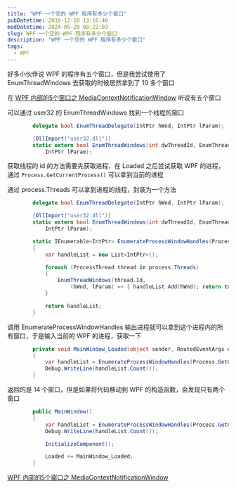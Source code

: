 ```yaml
---
title: "WPF 一个空的 WPF 程序有多少个窗口"
pubDatetime: 2018-12-18 13:16:40
modDatetime: 2024-05-20 08:22:03
slug: WPF-一个空的-WPF-程序有多少个窗口
description: "WPF 一个空的 WPF 程序有多少个窗口"
tags:
  - WPF
---
```





好多小伙伴说 WPF 的程序有五个窗口，但是我尝试使用了 EnumThreadWindows 去获取的时候居然拿到了 10 多个窗口

<!--more-->


<!-- CreateTime:2018/12/18 21:16:40 -->

<!-- csdn -->

在 [WPF 内部的5个窗口之 MediaContextNotificationWindow](https://lindexi.gitee.io/post/WPF-%E5%86%85%E9%83%A8%E7%9A%845%E4%B8%AA%E7%AA%97%E5%8F%A3%E4%B9%8B-MediaContextNotificationWindow.html ) 听说有五个窗口

可以通过 user32 的 EnumThreadWindows 找到一个线程的窗口

```csharp
        delegate bool EnumThreadDelegate(IntPtr hWnd, IntPtr lParam);

        [DllImport("user32.dll")]
        static extern bool EnumThreadWindows(int dwThreadId, EnumThreadDelegate lpfn,
            IntPtr lParam);
```

获取线程的 id 的方法需要先获取进程，在 Loaded 之后尝试获取 WPF 的进程，通过 `Process.GetCurrentProcess()` 可以拿到当前的进程

通过 process.Threads 可以拿到进程的线程，封装为一个方法

```csharp
        delegate bool EnumThreadDelegate(IntPtr hWnd, IntPtr lParam);

        [DllImport("user32.dll")]
        static extern bool EnumThreadWindows(int dwThreadId, EnumThreadDelegate lpfn,
            IntPtr lParam);

        static IEnumerable<IntPtr> EnumerateProcessWindowHandles(Process process)
        {
            var handleList = new List<IntPtr>();

            foreach (ProcessThread thread in process.Threads)
            {
                EnumThreadWindows(thread.Id,
                    (hWnd, lParam) => { handleList.Add(hWnd); return true; }, IntPtr.Zero);
            }

            return handleList;
        }
```

调用 EnumerateProcessWindowHandles 输出进程就可以拿到这个进程内的所有窗口，于是输入当前的 WPF 的进程，获取一下

```csharp
        private void MainWindow_Loaded(object sender, RoutedEventArgs e)
        {
            var handleList = EnumerateProcessWindowHandles(Process.GetCurrentProcess());
            Debug.WriteLine(handleList.Count());
        }
```

返回的是 14 个窗口，但是如果将代码移动到 WPF 的构造函数，会发现只有两个窗口

```csharp
        public MainWindow()
        {
            var handleList = EnumerateProcessWindowHandles(Process.GetCurrentProcess());
            Debug.WriteLine(handleList.Count());

            InitializeComponent();

            Loaded += MainWindow_Loaded;
        }
```



[WPF 内部的5个窗口之 MediaContextNotificationWindow](https://lindexi.gitee.io/post/WPF-%E5%86%85%E9%83%A8%E7%9A%845%E4%B8%AA%E7%AA%97%E5%8F%A3%E4%B9%8B-MediaContextNotificationWindow.html )

